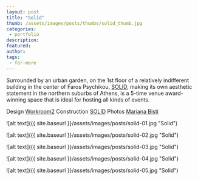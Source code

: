 ```yaml
---
layout: post
title: "Solid"
thumb: /assets/images/posts/thumbs/solid_thumb.jpg
categories:
 - portfolio
description:
featured:
author: 
tags:
 - for-more
---
```


Surrounded by an urban garden, on the 1st floor of a relatively indifferent building in the center of Faros Psychikou, [SOLID](https://www.solid.com.gr/), making its own aesthetic statement in the northern suburbs of Athens, is a 5-time venue award-winning space that is ideal for hosting all kinds of events.

<p class="credits">
    <span class="title">Design</span>
        <span class="contributor"><a href="http://www.workroom2.com/">Workroom2</a></span>
    <span class="title">Construction</span>
        <span class="contributor"><a href="https://www.solid.com.gr/">SOLID</a></span>
    <span class="title">Photos</span>
        <span class="contributor"><a href="https://www.marianabisti.com/">Mariana Bisti</a></span>
</p>

![alt text]({{ site.baseurl }}/assets/images/posts/solid-01.jpg "Solid")

![alt text]({{ site.baseurl }}/assets/images/posts/solid-02.jpg "Solid")

![alt text]({{ site.baseurl }}/assets/images/posts/solid-03.jpg "Solid")

![alt text]({{ site.baseurl }}/assets/images/posts/solid-04.jpg "Solid")

![alt text]({{ site.baseurl }}/assets/images/posts/solid-05.jpg "Solid")
